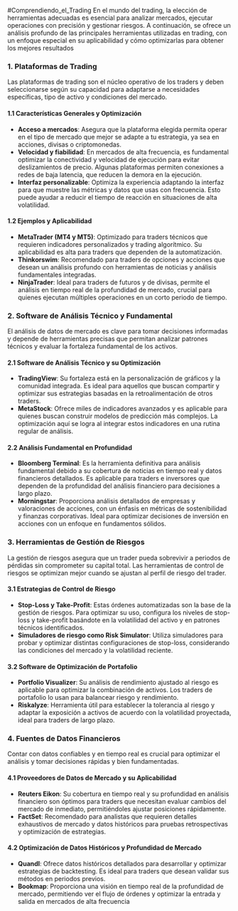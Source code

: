 #Comprendiendo_el_Trading 
En el mundo del trading, la elección de herramientas adecuadas es esencial para analizar mercados, ejecutar operaciones con precisión y gestionar riesgos. A continuación, se ofrece un análisis profundo de las principales herramientas utilizadas en trading, con un enfoque especial en su aplicabilidad y cómo optimizarlas para obtener los mejores resultados

### 1. Plataformas de Trading

Las plataformas de trading son el núcleo operativo de los traders y deben seleccionarse según su capacidad para adaptarse a necesidades específicas, tipo de activo y condiciones del mercado.

#### 1.1 Características Generales y Optimización
- **Acceso a mercados**: Asegura que la plataforma elegida permita operar en el tipo de mercado que mejor se adapte a tu estrategia, ya sea en acciones, divisas o criptomonedas.
- **Velocidad y fiabilidad**: En mercados de alta frecuencia, es fundamental optimizar la conectividad y velocidad de ejecución para evitar deslizamientos de precio. Algunas plataformas permiten conexiones a redes de baja latencia, que reducen la demora en la ejecución.
- **Interfaz personalizable**: Optimiza la experiencia adaptando la interfaz para que muestre las métricas y datos que usas con frecuencia. Esto puede ayudar a reducir el tiempo de reacción en situaciones de alta volatilidad.

#### 1.2 Ejemplos y Aplicabilidad
- **MetaTrader (MT4 y MT5)**: Optimizado para traders técnicos que requieren indicadores personalizados y trading algorítmico. Su aplicabilidad es alta para traders que dependen de la automatización.
- **Thinkorswim**: Recomendado para traders de opciones y acciones que desean un análisis profundo con herramientas de noticias y análisis fundamentales integradas.
- **NinjaTrader**: Ideal para traders de futuros y de divisas, permite el análisis en tiempo real de la profundidad de mercado, crucial para quienes ejecutan múltiples operaciones en un corto periodo de tiempo.

### 2. Software de Análisis Técnico y Fundamental

El análisis de datos de mercado es clave para tomar decisiones informadas y depende de herramientas precisas que permitan analizar patrones técnicos y evaluar la fortaleza fundamental de los activos.

#### 2.1 Software de Análisis Técnico y su Optimización
- **TradingView**: Su fortaleza está en la personalización de gráficos y la comunidad integrada. Es ideal para aquellos que buscan compartir y optimizar sus estrategias basadas en la retroalimentación de otros traders.
- **MetaStock**: Ofrece miles de indicadores avanzados y es aplicable para quienes buscan construir modelos de predicción más complejos. La optimización aquí se logra al integrar estos indicadores en una rutina regular de análisis.

#### 2.2 Análisis Fundamental en Profundidad
- **Bloomberg Terminal**: Es la herramienta definitiva para análisis fundamental debido a su cobertura de noticias en tiempo real y datos financieros detallados. Es aplicable para traders e inversores que dependen de la profundidad del análisis financiero para decisiones a largo plazo.
- **Morningstar**: Proporciona análisis detallados de empresas y valoraciones de acciones, con un énfasis en métricas de sostenibilidad y finanzas corporativas. Ideal para optimizar decisiones de inversión en acciones con un enfoque en fundamentos sólidos.

### 3. Herramientas de Gestión de Riesgos

La gestión de riesgos asegura que un trader pueda sobrevivir a periodos de pérdidas sin comprometer su capital total. Las herramientas de control de riesgos se optimizan mejor cuando se ajustan al perfil de riesgo del trader.

#### 3.1 Estrategias de Control de Riesgo
- **Stop-Loss y Take-Profit**: Estas órdenes automatizadas son la base de la gestión de riesgos. Para optimizar su uso, configura los niveles de stop-loss y take-profit basándote en la volatilidad del activo y en patrones técnicos identificados.
- **Simuladores de riesgo como Risk Simulator**: Utiliza simuladores para probar y optimizar distintas configuraciones de stop-loss, considerando las condiciones del mercado y la volatilidad reciente.

#### 3.2 Software de Optimización de Portafolio
- **Portfolio Visualizer**: Su análisis de rendimiento ajustado al riesgo es aplicable para optimizar la combinación de activos. Los traders de portafolio lo usan para balancear riesgo y rendimiento.
- **Riskalyze**: Herramienta útil para establecer la tolerancia al riesgo y adaptar la exposición a activos de acuerdo con la volatilidad proyectada, ideal para traders de largo plazo.

### 4. Fuentes de Datos Financieros

Contar con datos confiables y en tiempo real es crucial para optimizar el análisis y tomar decisiones rápidas y bien fundamentadas.

#### 4.1 Proveedores de Datos de Mercado y su Aplicabilidad
- **Reuters Eikon**: Su cobertura en tiempo real y su profundidad en análisis financiero son óptimos para traders que necesitan evaluar cambios del mercado de inmediato, permitiéndoles ajustar posiciones rápidamente.
- **FactSet**: Recomendado para analistas que requieren detalles exhaustivos de mercado y datos históricos para pruebas retrospectivas y optimización de estrategias.

#### 4.2 Optimización de Datos Históricos y Profundidad de Mercado
- **Quandl**: Ofrece datos históricos detallados para desarrollar y optimizar estrategias de backtesting. Es ideal para traders que desean validar sus métodos en periodos previos.
- **Bookmap**: Proporciona una visión en tiempo real de la profundidad de mercado, permitiendo ver el flujo de órdenes y optimizar la entrada y salida en mercados de alta frecuencia